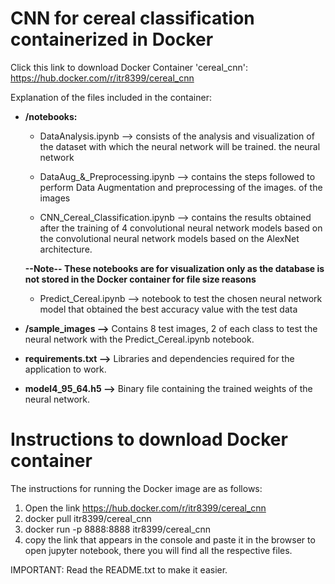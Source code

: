 # CNN for cereal classification containerized in Docker

Click this link to download Docker Container 'cereal_cnn': https://hub.docker.com/r/itr8399/cereal_cnn

Explanation of the files included in the container:

* **/notebooks:**
	* DataAnalysis.ipynb --> consists of the analysis and visualization of the dataset with which the neural network will be trained.
the neural network

	* DataAug_&_Preprocessing.ipynb --> contains the steps followed to perform Data Augmentation and preprocessing of the images.
of the images

	* CNN_Cereal_Classification.ipynb --> contains the results obtained after the training of 4 convolutional neural network models based on the
convolutional neural network models based on the AlexNet architecture.
	
	**--Note-- These notebooks are for visualization only as the database is not stored in the Docker container
for file size reasons**

	* Predict_Cereal.ipynb --> notebook to test the chosen neural network model that obtained the best accuracy value 
with the test data

* **/sample_images -->**
Contains 8 test images, 2 of each class to test the neural network with the Predict_Cereal.ipynb notebook.

* **requirements.txt -->**
Libraries and dependencies required for the application to work.

* **model4_95_64.h5 -->**
Binary file containing the trained weights of the neural network.

# Instructions to download Docker container

The instructions for running the Docker image are as follows:

1. Open the link https://hub.docker.com/r/itr8399/cereal_cnn
2. docker pull itr8399/cereal_cnn
3. docker run -p 8888:8888 itr8399/cereal_cnn
4. copy the link that appears in the console and paste it in the browser to open jupyter notebook, there you will find all the respective files.

IMPORTANT: Read the README.txt to make it easier.
